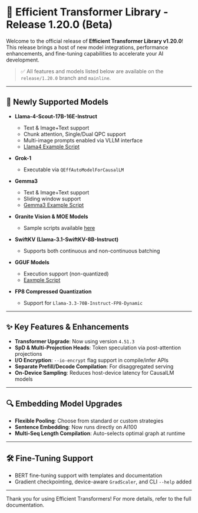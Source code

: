 # 🚀 Efficient Transformer Library - Release 1.20.0 (Beta)

Welcome to the official release of **Efficient Transformer Library v1.20.0**! This release brings a host of new model integrations, performance enhancements, and fine-tuning capabilities to accelerate your AI development.

> ✅ All features and models listed below are available on the `release/1.20.0` branch and `mainline`.

---

## 🧠 Newly Supported Models

- **Llama-4-Scout-17B-16E-Instruct**
  - Text & Image+Text support
  - Chunk attention, Single/Dual QPC support
  - Multi-image prompts enabled via VLLM interface
  - [Llama4 Example Script](https://github.com/quic/efficient-transformers/blob/main/examples/llama4_example.py)

- **Grok-1**
  - Executable via `QEffAutoModelForCausalLM`

- **Gemma3**
  - Text & Image+Text support
  - Sliding window support
  - [Gemma3 Example Script](https://github.com/quic/efficient-transformers/blob/main/examples/gemma3_example/gemma3_mm.py)

- **Granite Vision & MOE Models**
  - Sample scripts available [here](https://github.com/quic/efficient-transformers/blob/main/examples/granite_example/granite_vision_inference.py)

- **SwiftKV (Llama-3.1-SwiftKV-8B-Instruct)**
  - Supports both continuous and non-continuous batching

- **GGUF Models**
  - Execution support (non-quantized)
  - [Eaxmple Script](https://github.com/quic/efficient-transformers/blob/main/examples/basic_gguf_models.py)

- **FP8 Compressed Quantization**
  - Support for `Llama-3.3-70B-Instruct-FP8-Dynamic`

---

## ✨ Key Features & Enhancements

- **Transformer Upgrade**: Now using version `4.51.3`
- **SpD & Multi-Projection Heads**: Token speculation via post-attention projections
- **I/O Encryption**: `--io-encrypt` flag support in compile/infer APIs
- **Separate Prefill/Decode Compilation**: For disaggregated serving
- **On-Device Sampling**: Reduces host-device latency for CausalLM models

---

## 🔍 Embedding Model Upgrades

- **Flexible Pooling**: Choose from standard or custom strategies
- **Sentence Embedding**: Now runs directly on AI100
- **Multi-Seq Length Compilation**: Auto-selects optimal graph at runtime

---

## 🛠️ Fine-Tuning Support

- BERT fine-tuning support with templates and documentation
- Gradient checkpointing, device-aware `GradScaler`, and CLI `--help` added

---
Thank you for using Efficient Transformers! For more details, refer to the full documentation.